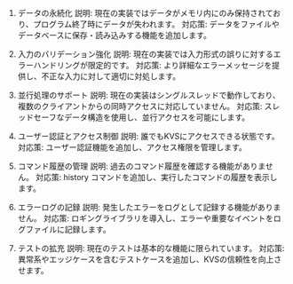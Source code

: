 1. データの永続化
説明: 現在の実装ではデータがメモリ内にのみ保持されており、プログラム終了時にデータが失われます。
対応策: データをファイルやデータベースに保存・読み込みする機能を追加します。

1. 入力のバリデーション強化
説明: 現在の実装では入力形式の誤りに対するエラーハンドリングが限定的です。
対応策: より詳細なエラーメッセージを提供し、不正な入力に対して適切に対処します。

1. 並行処理のサポート
説明: 現在の実装はシングルスレッドで動作しており、複数のクライアントからの同時アクセスに対応していません。
対応策: スレッドセーフなデータ構造を使用し、並行アクセスを可能にします。

1. ユーザー認証とアクセス制御
説明: 誰でもKVSにアクセスできる状態です。
対応策: ユーザー認証機能を追加し、アクセス権限を管理します。

1. コマンド履歴の管理
説明: 過去のコマンド履歴を確認する機能がありません。
対応策: history コマンドを追加し、実行したコマンドの履歴を表示します。

1. エラーログの記録
説明: 発生したエラーをログとして記録する機能がありません。
対応策: ロギングライブラリを導入し、エラーや重要なイベントをログファイルに記録します。

1.  テストの拡充
説明: 現在のテストは基本的な機能に限られています。
対応策: 異常系やエッジケースを含むテストケースを追加し、KVSの信頼性を向上させます。
